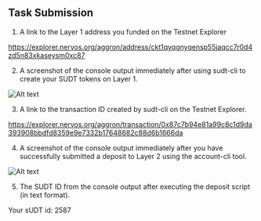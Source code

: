 ## Task Submission
1. A link to the Layer 1 address you funded on the Testnet Explorer

https://explorer.nervos.org/aggron/address/ckt1qyqgnyqensp55jaqcc7r0d4zd5n83xkaseysm0xc87

2. A screenshot of the console output immediately after using sudt-cli to create your SUDT tokens on Layer 1.

![Alt text](https://github.com/leomanza/nervos-hackathon/blob/master/task-4/console_sudt-cli.png)

3. A link to the transaction ID created by sudt-cli on the Testnet Explorer.

https://explorer.nervos.org/aggron/transaction/0x87c7b94e81a99c8c1d9da393908bbdfd8359e9e7332b17648682c88d6b1666da



4. A screenshot of the console output immediately after you have successfully submitted a deposit to Layer 2 using the account-cli tool.

![Alt text](https://github.com/leomanza/nervos-hackathon/blob/master/task-4/console_account-cli.png)

5. The SUDT ID from the console output after executing the deposit script (in text format).

Your sUDT id: 2587